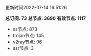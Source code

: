 更新时间2022-07-14 16:51:26

**总订阅: 73**
**总节点: 3690**
**有效节点: 1117**
- ss节点: 873
- trojan节点: 145
- v2ray节点: 96
- ssr节点: 3
